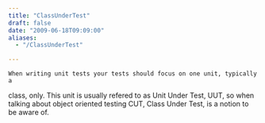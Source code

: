 ```yaml
---
title: "ClassUnderTest"
draft: false
date: "2009-06-18T09:09:00"
aliases:
  - "/ClassUnderTest"

---
```

    When writing unit tests your tests should focus on one unit, typically a
class, only. This unit is usually refered to as Unit Under Test, UUT, so
when talking about object oriented testing CUT, Class Under Test, is a
notion to be aware of.
